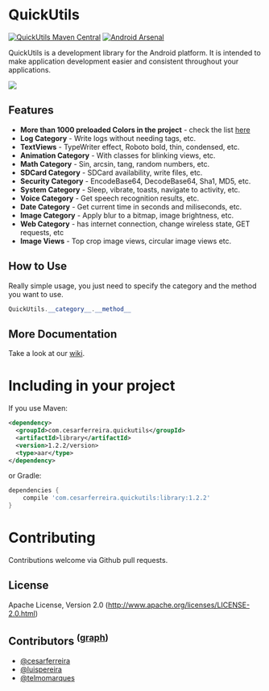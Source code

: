 QuickUtils  
============
[![QuickUtils Maven Central](http://img.shields.io/badge/QuickUtils%20Maven%20Central-0.2.0-brightgreen.svg?style=flat)](http://search.maven.org/#search%7Cga%7C1%7Cg%3A%22com.cesarferreira.quickutils%22) [![Android Arsenal](https://img.shields.io/badge/Android%20Arsenal-AndroidQuickUtils-brightgreen.svg?style=flat)](https://android-arsenal.com/details/1/870)

QuickUtils is a development library for the Android platform.
It is intended to make application development easier and consistent throughout your applications.


![](http://i1.cdnds.net/13/44/618x464/tech-nexus-5-screenshot-6.png)

## Features

- **More than 1000 preloaded Colors in the project** - check the list [here](https://github.com/cesarferreira/AndroidQuickUtils/wiki/Colors.xml)
- **Log Category** - Write logs without needing tags, etc.
- **TextViews** - TypeWriter effect, Roboto bold, thin, condensed, etc.
- **Animation Category** - With classes for blinking views, etc.
- **Math Category** - Sin, arcsin, tang, random numbers, etc.
- **SDCard Category** - SDCard availability, write files, etc.
- **Security Category** - EncodeBase64, DecodeBase64, Sha1, MD5, etc.
- **System Category** - Sleep, vibrate, toasts, navigate to activity, etc.
- **Voice Category** - Get speech recognition results, etc.
- **Date Category** - Get current time in seconds and miliseconds, etc.
- **Image Category** - Apply blur to a bitmap, image brightness, etc.
- **Web Category** - has internet connection, change wireless state, GET requests, etc
- **Image Views** - Top crop image views, circular image views etc.


## How to Use

Really simple usage, you just need to specify the category and the method you want to use.

```java
QuickUtils.__category__.__method__
```

More Documentation
------------------
Take a look at our [wiki](https://github.com/cesarferreira/AndroidQuickUtils/wiki).

# Including in your project

If you use Maven:

```xml
<dependency>
  <groupId>com.cesarferreira.quickutils</groupId>
  <artifactId>library</artifactId>
  <version>1.2.2/version>
  <type>aar</type>
</dependency>
```

or Gradle:

```groovy
dependencies {
    compile 'com.cesarferreira.quickutils:library:1.2.2'
}
```



# Contributing
Contributions welcome via Github pull requests.


## License
Apache License, Version 2.0 (http://www.apache.org/licenses/LICENSE-2.0.html)


## Contributors <sup>([graph](https://github.com/cesarferreira/AndroidQuickUtils/graphs/contributors "link"))</sup>

* [@cesarferreira](https://github.com/cesarferreira "link")
* [@luispereira](https://github.com/luispereira "link")
* [@telmomarques](https://github.com/telmomarques "link")
